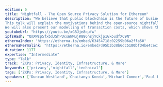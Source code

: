 ```yaml
---
edition: 5
title: "Nightfall - The Open Source Privacy Solution for Ethereum"
description: "We believe that public blockchain is the future of business to business transactions. However, two issues - privacy and scalability - will need to be solved if this vision is to be fully realised. 
This talk will explain the motivations behind the open-source nightfall code and how it is intended to tackle the first of these issues.  We cover the operation of the protocol, the method by which it provides complete privacy, and how developers can use it to build their own applications by making use of its smart contract infrastructure and the ZoKrates framework.  
We will also present our modelling of transaction costs, which shows that nightfall can already provide a cost-competitive alternative to private blockchains for many situations and how that will be true for a growing number of use cases in the near future."
youtubeUrl: "https://youtu.be/xGBJje8qufw"
ipfsHash: "QmXWsp5fxbdJShPUxxWWMujR886hsjYCkjp1GkoudfXC9N"
ethernaIndex: "https://etherna.io/embed/63454718c02259b06a2ffa50"
ethernaPermalink: "https://etherna.io/embed/d95b3b38b6dc5180bf34be4cec1d570c5241c02f46e69b4358a4ac3698280d09"
duration: 1177
expertise: "Intermediate"
type: "Talk"
track: "ZKPs: Privacy, Identity, Infrastructure, & More"
keywords: ['privacy','nightfall','technical']
tags: ['ZKPs: Privacy, Identity, Infrastructure, & More']
speakers: ['Duncan Westland','Chaitanya Konda','Michael Connor','Paul Brody']
---
```

